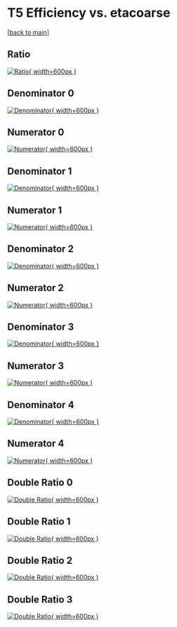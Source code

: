 # T5 Efficiency vs. etacoarse

[[back to main](./)]



## Ratio

[![Ratio](../mtv/var/T5_loweta_13_0_eff_etacoarse.png){ width=600px }](../mtv/var/T5_loweta_13_0_eff_etacoarse.pdf)

## Denominator 0

[![Denominator](../mtv/den/T5_loweta_13_0_eff_etacoarse_den0.png){ width=600px }](../mtv/den/T5_loweta_13_0_eff_etacoarse_den0.pdf)

## Numerator 0

[![Numerator](../mtv/num/T5_loweta_13_0_eff_etacoarse_num0.png){ width=600px }](../mtv/num/T5_loweta_13_0_eff_etacoarse_num0.pdf)

## Denominator 1

[![Denominator](../mtv/den/T5_loweta_13_0_eff_etacoarse_den1.png){ width=600px }](../mtv/den/T5_loweta_13_0_eff_etacoarse_den1.pdf)

## Numerator 1

[![Numerator](../mtv/num/T5_loweta_13_0_eff_etacoarse_num1.png){ width=600px }](../mtv/num/T5_loweta_13_0_eff_etacoarse_num1.pdf)

## Denominator 2

[![Denominator](../mtv/den/T5_loweta_13_0_eff_etacoarse_den2.png){ width=600px }](../mtv/den/T5_loweta_13_0_eff_etacoarse_den2.pdf)

## Numerator 2

[![Numerator](../mtv/num/T5_loweta_13_0_eff_etacoarse_num2.png){ width=600px }](../mtv/num/T5_loweta_13_0_eff_etacoarse_num2.pdf)

## Denominator 3

[![Denominator](../mtv/den/T5_loweta_13_0_eff_etacoarse_den3.png){ width=600px }](../mtv/den/T5_loweta_13_0_eff_etacoarse_den3.pdf)

## Numerator 3

[![Numerator](../mtv/num/T5_loweta_13_0_eff_etacoarse_num3.png){ width=600px }](../mtv/num/T5_loweta_13_0_eff_etacoarse_num3.pdf)

## Denominator 4

[![Denominator](../mtv/den/T5_loweta_13_0_eff_etacoarse_den4.png){ width=600px }](../mtv/den/T5_loweta_13_0_eff_etacoarse_den4.pdf)

## Numerator 4

[![Numerator](../mtv/num/T5_loweta_13_0_eff_etacoarse_num4.png){ width=600px }](../mtv/num/T5_loweta_13_0_eff_etacoarse_num4.pdf)

## Double Ratio 0

[![Double Ratio](../mtv/ratio/T5_loweta_13_0_eff_etacoarse_ratio0.png){ width=600px }](../mtv/ratio/T5_loweta_13_0_eff_etacoarse_ratio0.pdf)

## Double Ratio 1

[![Double Ratio](../mtv/ratio/T5_loweta_13_0_eff_etacoarse_ratio1.png){ width=600px }](../mtv/ratio/T5_loweta_13_0_eff_etacoarse_ratio1.pdf)

## Double Ratio 2

[![Double Ratio](../mtv/ratio/T5_loweta_13_0_eff_etacoarse_ratio2.png){ width=600px }](../mtv/ratio/T5_loweta_13_0_eff_etacoarse_ratio2.pdf)

## Double Ratio 3

[![Double Ratio](../mtv/ratio/T5_loweta_13_0_eff_etacoarse_ratio3.png){ width=600px }](../mtv/ratio/T5_loweta_13_0_eff_etacoarse_ratio3.pdf)

